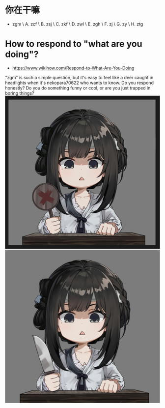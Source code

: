 # 你在干嘛
- zgm \\
A. zcf \\
B. zsj \\
C. zkf \\
D. zwl \\
E. zgh \\
F. zj \\
G. zy \\
H. ztg 

# How to respond to "what are you doing"?
- https://www.wikihow.com/Respond-to-What-Are-You-Doing

"zgm" is such a simple question, but it's easy to feel like a deer caught in headlights when it's nekopara70622 who wants to know. Do you respond honestly? Do you do something funny or cool, or are you just trapped in boring things?
![alt text](sui!.jpg)
![alt text](sui!!.jpg)